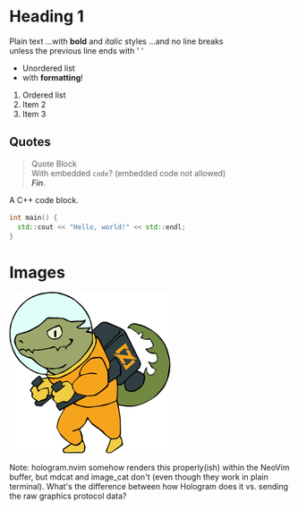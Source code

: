 # Heading 1

Plain text
...with **bold** and _italic_ styles
...and no line breaks  
unless the previous line ends with '  '

- Unordered list
- with **formatting**!

1. Ordered list  
2. Item 2  
2. Item 3

## Quotes

> Quote Block  
> With embedded `code`? (embedded code not allowed)  
> **_Fin_**.

A C++ code block.

```c++
int main() {
  std::cout << "Hello, world!" << std::endl;
}
```

# Images

![I Love Zig!](zig-zero.png)

Note: hologram.nvim somehow renders this properly(ish) within the NeoVim buffer,
but mdcat and image_cat don't (even though they work in plain terminal).
What's the difference between how Hologram does it vs. sending the raw graphics protocol data?
